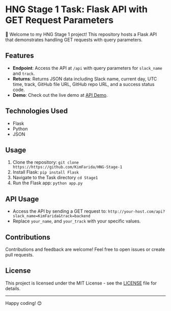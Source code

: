 # HNG Stage 1 Task: Flask API with GET Request Parameters

🚀 Welcome to my HNG Stage 1 project! This repository hosts a Flask API that demonstrates handling GET requests with query parameters.

## Features

- **Endpoint**: Access the API at `/api` with query parameters for `slack_name` and `track`.
- **Returns**: Returns JSON data including Slack name, current day, UTC time, track, GitHub file URL, GitHub repo URL, and a success status code.
- **Demo**: Check out the live demo at [API Demo](https://example.com/api?slack_name=KimFarida&track=backend).

## Technologies Used

- Flask
- Python
- JSON

## Usage

1. Clone the repository: `git clone https://https://github.com/KimFarida/HNG-Stage-1`
2. Install Flask: `pip install Flask`
3. Navigate to the Task directory ```cd Stage1```
4. Run the Flask app: `python app.py`

## API Usage

- Access the API by sending a GET request to: `http://your-host.com/api?slack_name=KimFarida&track=backend`
- Replace `your_name`, and `your_track` with your specific values.

## Contributions

Contributions and feedback are welcome! Feel free to open issues or create pull requests.

## License

This project is licensed under the MIT License - see the [LICENSE](LICENSE) file for details.

---

Happy coding! 😊

